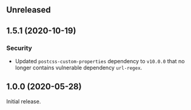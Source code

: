<!-- Learn how to maintain this file at https://github.com/WordPress/gutenberg/tree/master/packages#maintaining-changelogs. -->

## Unreleased

## 1.5.1 (2020-10-19)

### Security

-   Updated `postcss-custom-properties` dependency to `v10.0.0` that no longer contains vulnerable dependency `url-regex`.

## 1.0.0 (2020-05-28)

Initial release.
